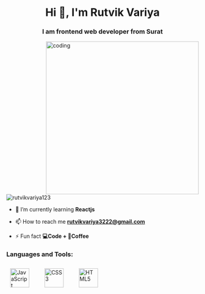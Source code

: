 <h1 align="center">Hi 👋, I'm Rutvik Variya</h1>
<h3 align="center">I am frontend web developer from Surat</h3>

<img align="right" alt="coding" width="400" src="https://encrypted-tbn0.gstatic.com/images?q=tbn:ANd9GcTJsKZVppBhshJBN6_RHp9luylwz4eQO4I8Tg&usqp=CAU">

<p align="left"> <img src="https://komarev.com/ghpvc/?username=rutvikvariya123&label=Profile%20views&color=0e75b6&style=flat" alt="rutvikvariya123" /> </p>

- 🌱 I’m currently learning **Reactjs**

- 📫 How to reach me **rutvikvariya3222@gmail.com**

- ⚡ Fun fact **💻Code + 🍵Coffee**

 <h3 align="left">Languages and Tools:</h3>
 
 <div align="left">
    <a href="https://www.javascript.com/" target="_blank"><img style="margin: 10px" src="https://profilinator.rishav.dev/skills-assets/javascript-original.svg" alt="JavaScript" height="50" /></a>  
    <img width="12" />
    <a href="https://www.w3schools.com/css/" target="_blank"><img style="margin: 10px" src="https://profilinator.rishav.dev/skills-assets/css3-original-wordmark.svg" alt="CSS3" height="50" /></a>  
    <img width="12" />
    <a href="https://en.wikipedia.org/wiki/HTML5" target="_blank"><img style="margin: 10px" src="https://profilinator.rishav.dev/skills-assets/html5-original-wordmark.svg" alt="HTML5" height="50" /></a>  
    <img width="12" />
 </div>
